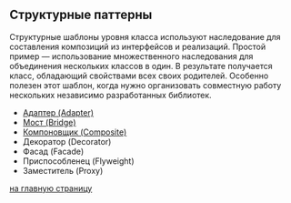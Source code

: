 Структурные паттерны
-------------------------

Структурные шаблоны уровня класса используют наследование для составления композиций из интерфейсов и реализаций. 
Простой пример — использование множественного наследования для объединения нескольких классов в один. 
В результате получается класс, обладающий свойствами всех своих родителей. Особенно полезен этот шаблон, 
когда нужно организовать совместную работу нескольких независимо разработанных библиотек.

 - [Адаптер (Adapter)](https://github.com/EvgeniyShipov/patterns/tree/master/src/main/java/ru/shipov/patterns/structural/Adapter)
 - [Мост (Bridge)](https://github.com/EvgeniyShipov/patterns/tree/master/src/main/java/ru/shipov/patterns/structural/Bridge)
 - [Компоновщик (Composite)](https://github.com/EvgeniyShipov/patterns/tree/master/src/main/java/ru/shipov/patterns/structural/Composite)
 - Декоратор (Decorator)
 - Фасад (Facade)
 - Приспособленец (Flyweight)
 - Заместитель (Proxy)
 
 [на главную страницу](https://github.com/EvgeniyShipov/patterns)